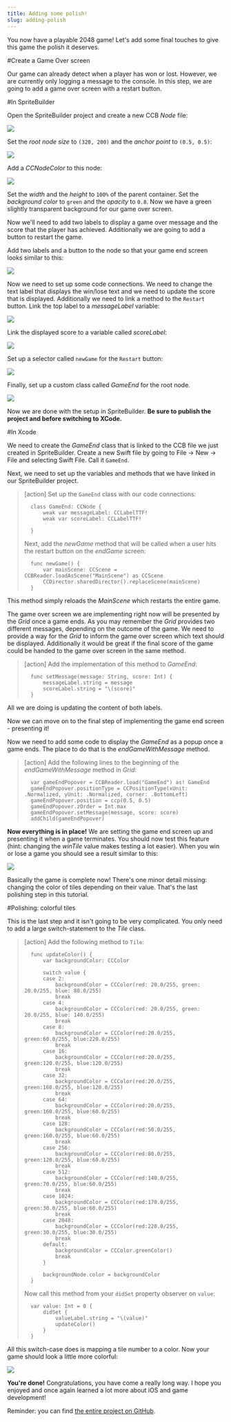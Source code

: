 ```yaml
---
title: Adding some polish!
slug: adding-polish
---
```


You now have a playable 2048 game! Let's add some final touches to give this game the polish it deserves.

#Create a Game Over screen

Our game can already detect when a player has won or lost. However, we are currently only logging a message to the console. In this step, we are going to add a game over screen with a restart button.

#In SpriteBuilder

Open the SpriteBuilder project and create a new CCB *Node* file:

![](./SpriteBuilder_gameEnd.png)

Set the *root node size* to `(320, 200)` and the *anchor point* to `(0.5, 0.5)`:

![](./SpriteBuilder_gameEnd_size.png)

Add a *CCNodeColor* to this node:

![](./SpriteBuilder_gameEnd_color.png)

Set the *width* and the *height* to `100%` of the parent container. Set the *background color* to `green` and the *opacity* to `0.8`. Now we have a green slightly transparent background for our game over screen.

Now we'll need to add two labels to display a game over message and the score that the player has achieved. Additionally we are going to add a button to restart the game.

Add two labels and a button to the node so that your game end screen looks similar to this:

![](gameOver_fullLook.png)

Now we need to set up some code connections. We need to change the text label that displays the win/lose text and we need to update the score that is displayed. Additionally we need to link a method to the `Restart` button. Link the top label to a *messageLabel* variable:

![](gameOver_messageLabel.png)

Link the displayed score to a variable called *scoreLabel*:

![](gameOver_scoreLabel.png)

Set up a selector called `newGame` for the `Restart` button:

![](gameOver_restartButton.png)

Finally, set up a custom class called *GameEnd* for the root node.

![](gameOver_classConnection.png)

Now we are done with the setup in SpriteBuilder. **Be sure to publish the project and before switching to XCode.**

#In Xcode

We need to create the *GameEnd* class that is linked to the CCB file we just created in SpriteBuilder. Create a new Swift file by going to File -> New -> File and selecting Swift File. Call it `GameEnd`.

Next, we need to set up the variables and methods that we have linked in our SpriteBuilder project.

> [action]
> Set up the `GameEnd` class with our code connections:
>
>       class GameEnd: CCNode {
>           weak var messageLabel: CCLabelTTF!
>           weak var scoreLabel: CCLabelTTF!
>
>       }
>
> Next, add the *newGame* method that will be called when a user hits the restart button on the *endGame* screen:
>
>       func newGame() {
>           var mainScene: CCScene = CCBReader.loadAsScene("MainScene") as CCScene
>           CCDirector.sharedDirector().replaceScene(mainScene)
>       }

This method simply reloads the *MainScene* which restarts the entire game.

The game over screen we are implementing right now will be presented by the *Grid* once a game ends. As you may remember the *Grid* provides two different messages, depending on the outcome of the game. We need to provide a way for the *Grid* to inform the game over screen which text should be displayed. Additionally it would be great if the final score of the game could be handed to the game over screen in the same method.

> [action]
> Add the implementation of this method to *GameEnd*:
>
>       func setMessage(message: String, score: Int) {
>           messageLabel.string = message
>           scoreLabel.string = "\(score)"
>       }

All we are doing is updating the content of both labels.

Now we can move on to the final step of implementing the game end screen - presenting it!

Now we need to add some code to display the *GameEnd* as a popup once a game ends. The place to do that is the *endGameWithMessage* method.

> [action]
> Add the following lines to the beginning of the *endGameWithMessage* method in *Grid*:
>
>       var gameEndPopover = CCBReader.load("GameEnd") as! GameEnd
>       gameEndPopover.positionType = CCPositionType(xUnit: .Normalized, yUnit: .Normalized, corner: .BottomLeft)
>       gameEndPopover.position = ccp(0.5, 0.5)
>       gameEndPopover.zOrder = Int.max
>       gameEndPopover.setMessage(message, score: score)
>       addChild(gameEndPopover)

 **Now everything is in place!** We are setting the game end screen up and presenting it when a game terminates. You should now test this feature (hint: changing the *winTile* value makes testing a lot easier). When you win or lose a game you should see a result similar to this:

![](./SimulatorComplete.png)

Basically the game is complete now! There's one minor detail missing: changing the color of tiles depending on their value. That's the last polishing step in this tutorial.

#Polishing: colorful tiles

This is the last step and it isn't going to be very complicated. You only need to add a large switch-statement to the *Tile* class.

> [action]
> Add the following method to `Tile`:
>
>       func updateColor() {
>           var backgroundColor: CCColor
>
>           switch value {
>           case 2:
>               backgroundColor = CCColor(red: 20.0/255, green: 20.0/255, blue: 80.0/255)
>               break
>           case 4:
>               backgroundColor = CCColor(red: 20.0/255, green: 20.0/255, blue: 140.0/255)
>               break
>           case 8:
>               backgroundColor = CCColor(red:20.0/255, green:60.0/255, blue:220.0/255)
>               break
>           case 16:
>               backgroundColor = CCColor(red:20.0/255, green:120.0/255, blue:120.0/255)
>               break
>           case 32:
>               backgroundColor = CCColor(red:20.0/255, green:160.0/255, blue:120.0/255)
>               break
>           case 64:
>               backgroundColor = CCColor(red:20.0/255, green:160.0/255, blue:60.0/255)
>               break
>           case 128:
>               backgroundColor = CCColor(red:50.0/255, green:160.0/255, blue:60.0/255)
>               break
>           case 256:
>               backgroundColor = CCColor(red:80.0/255, green:120.0/255, blue:60.0/255)
>               break
>           case 512:
>               backgroundColor = CCColor(red:140.0/255, green:70.0/255, blue:60.0/255)
>               break
>           case 1024:
>               backgroundColor = CCColor(red:170.0/255, green:30.0/255, blue:60.0/255)
>               break
>           case 2048:
>               backgroundColor = CCColor(red:220.0/255, green:30.0/255, blue:30.0/255)
>               break
>           default:
>               backgroundColor = CCColor.greenColor()
>               break
>           }
>
>           backgroundNode.color = backgroundColor
>       }
>
> Now call this method from your `didSet` property observer on `value`:
>
>       var value: Int = 0 {
>           didSet {
>               valueLabel.string = "\(value)"
>               updateColor()
>           }
>       }

All this switch-case does is mapping a tile number to a color. Now your game should look a little more colorful:

![](./SimulatorPolish.png)

**You're done!** Congratulations, you have come a really long way. I hope you enjoyed and once again learned a lot more about iOS and game development!

Reminder: you can find [the entire project on GitHub](https://github.com/MakeSchool/2048-SpriteBuilder-Swift).
